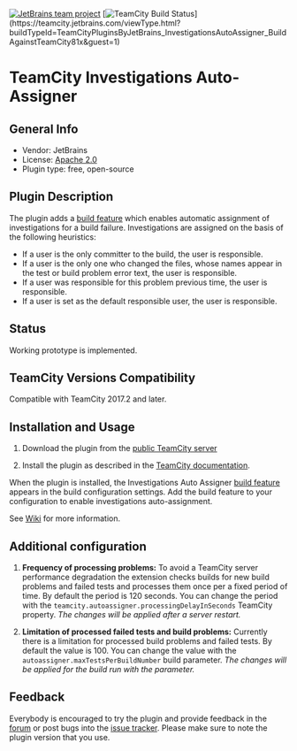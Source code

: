 [![JetBrains team project](http://jb.gg/badges/team.svg)](https://confluence.jetbrains.com/display/ALL/JetBrains+on+GitHub)
[![TeamCity Build Status](https://teamcity.jetbrains.com/app/rest/builds/buildType(id:TeamCityPluginsByJetBrains_InvestigationsAutoAssigner_BuildAgainstTeamCity81x)/statusIcon.svg)](https://teamcity.jetbrains.com/viewType.html?buildTypeId=TeamCityPluginsByJetBrains_InvestigationsAutoAssigner_BuildAgainstTeamCity81x&guest=1)

# TeamCity Investigations Auto-Assigner

## General Info
* Vendor: JetBrains
* License: [Apache 2.0](http://www.apache.org/licenses/LICENSE-2.0)
* Plugin type: free, open-source

## Plugin Description
The plugin adds a [build feature](https://confluence.jetbrains.com/display/TCDL/Adding+Build+Features) which enables automatic assignment of investigations for a build failure. Investigations are assigned on the basis of the following heuristics:

* If a user is the only committer to the build, the user is responsible.
* If a user is the only one who changed the files, whose names appear in the test or build problem error text, the user is responsible.
* If a user was responsible for this problem previous time, the user is responsible.
* If a user is set as the default responsible user, the user is responsible.

## Status
Working prototype is implemented.

## TeamCity Versions Compatibility
Compatible with TeamCity 2017.2 and later.

## Installation and Usage
1. Download the plugin from the [public TeamCity server](http://teamcity.jetbrains.com/viewLog.html?buildId=lastSuccessful&buildTypeId=TeamCityPluginsByJetBrains_InvestigationsAutoAssigner_BuildAgainstTeamCity81x&tab=artifacts)

2. Install the plugin as described in the [TeamCity documentation](http://confluence.jetbrains.com/display/TCDL/Installing+Additional+Plugins#InstallingAdditionalPlugins-InstallingTeamCityplugins).

When the plugin is installed, the Investigations Auto Assigner [build feature](https://confluence.jetbrains.com/display/TCDL/Adding+Build+Features) appears in the build configuration settings. Add the build feature to your configuration to enable investigations auto-assignment.

See [Wiki](https://github.com/JetBrains/teamcity-investigations-auto-assigner/wiki) for more information.

## Additional configuration
1. **Frequency of processing problems:** To avoid a TeamCity server performance degradation the extension
checks builds for new build problems and failed tests and processes them once per a fixed period of time.
By default the period is 120 seconds.
You can change the period with the `teamcity.autoassigner.processingDelayInSeconds` TeamCity property.
*The changes will be applied after a server restart.*
 
2. **Limitation of processed failed tests and build problems:** Currently there is a limitation for processed build problems
and failed tests.
By default the value is 100.
You can change the value with the `autoassigner.maxTestsPerBuildNumber` build parameter.
*The changes will be applied for the build run with the parameter.*

## Feedback
Everybody is encouraged to try the plugin and provide feedback in the [forum](http://devnet.jetbrains.net/community/teamcity/teamcity) or post bugs into the [issue tracker](http://youtrack.jetbrains.net/issues/TW).
Please make sure to note the plugin version that you use.
